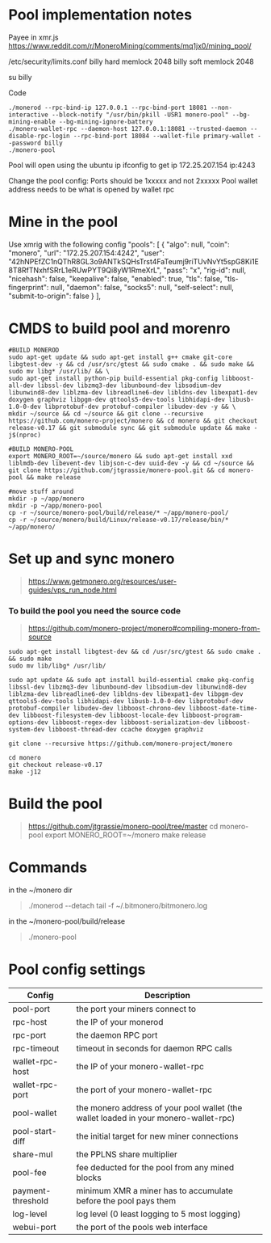 # Pool implementation notes
Payee in xmr.js
https://www.reddit.com/r/MoneroMining/comments/mq1jx0/mining_pool/

/etc/security/limits.conf
billy   hard    memlock 2048
billy   soft    memlock 2048

su billy

Code
```
./monerod --rpc-bind-ip 127.0.0.1 --rpc-bind-port 18081 --non-interactive --block-notify "/usr/bin/pkill -USR1 monero-pool" --bg-mining-enable --bg-mining-ignore-battery
./monero-wallet-rpc --daemon-host 127.0.0.1:18081 --trusted-daemon --disable-rpc-login --rpc-bind-port 18084 --wallet-file primary-wallet --password billy
./monero-pool
```

Pool will open using the ubuntu ip
ifconfig to get ip
172.25.207.154
ip:4243

Change the pool config:
    Ports should be 1xxxxx and not 2xxxxx
    Pool wallet address needs to be what is opened by wallet rpc

# Mine in the pool 
Use xmrig with the following config
"pools": [
        {
            "algo": null,
            "coin": "monero",
            "url": "172.25.207.154:4242",
            "user": "42hNPEfZC1nQThR8GL3o9ANTkSQHsTrst4FaTeumj9riTUvNvYt5spG8Ki1E8T8RfTNxhfSRrL1eRUwPYT9Qi8yW1RmeXrL",
            "pass": "x",
            "rig-id": null,
            "nicehash": false,
            "keepalive": false,
            "enabled": true,
            "tls": false,
            "tls-fingerprint": null,
            "daemon": false,
            "socks5": null,
            "self-select": null,
            "submit-to-origin": false
        }
    ],

# CMDS to build pool and morenro
```
#BUILD MONEROD
sudo apt-get update && sudo apt-get install g++ cmake git-core libgtest-dev -y && cd /usr/src/gtest && sudo cmake . && sudo make && sudo mv libg* /usr/lib/ && \
sudo apt-get install python-pip build-essential pkg-config libboost-all-dev libssl-dev libzmq3-dev libunbound-dev libsodium-dev libunwind8-dev liblzma-dev libreadline6-dev libldns-dev libexpat1-dev doxygen graphviz libpgm-dev qttools5-dev-tools libhidapi-dev libusb-1.0-0-dev libprotobuf-dev protobuf-compiler libudev-dev -y && \
mkdir ~/source && cd ~/source && git clone --recursive https://github.com/monero-project/monero && cd monero && git checkout release-v0.17 && git submodule sync && git submodule update && make -j$(nproc)

#BUILD MONERO-POOL
export MONERO_ROOT=~/source/monero && sudo apt-get install xxd liblmdb-dev libevent-dev libjson-c-dev uuid-dev -y && cd ~/source && git clone https://github.com/jtgrassie/monero-pool.git && cd monero-pool && make release

#move stuff around
mkdir -p ~/app/monero
mkdir -p ~/app/monero-pool
cp -r ~/source/monero-pool/build/release/* ~/app/monero-pool/ 
cp -r ~/source/monero/build/Linux/release-v0.17/release/bin/* ~/app/monero/
```
# Set up and sync monero
> https://www.getmonero.org/resources/user-guides/vps_run_node.html

### To build the pool you need the source code
> https://github.com/monero-project/monero#compiling-monero-from-source
```
sudo apt-get install libgtest-dev && cd /usr/src/gtest && sudo cmake . && sudo make
sudo mv lib/libg* /usr/lib/

sudo apt update && sudo apt install build-essential cmake pkg-config libssl-dev libzmq3-dev libunbound-dev libsodium-dev libunwind8-dev liblzma-dev libreadline6-dev libldns-dev libexpat1-dev libpgm-dev qttools5-dev-tools libhidapi-dev libusb-1.0-0-dev libprotobuf-dev protobuf-compiler libudev-dev libboost-chrono-dev libboost-date-time-dev libboost-filesystem-dev libboost-locale-dev libboost-program-options-dev libboost-regex-dev libboost-serialization-dev libboost-system-dev libboost-thread-dev ccache doxygen graphviz

git clone --recursive https://github.com/monero-project/monero

cd monero
git checkout release-v0.17
make -j12
```

# Build the pool
> https://github.com/jtgrassie/monero-pool/tree/master
> cd monero-pool
> export MONERO_ROOT=~/monero
> make release

# Commands
in the ~/monero dir
> ./monerod --detach
> tail -f ~/.bitmonero/bitmonero.log

in the ~/monero-pool/build/release
> ./monero-pool

# Pool config settings
|Config|Description|
|---|---|
pool-port|	the port your miners connect to
rpc-host|	the IP of your monerod
rpc-port|	the daemon RPC port
rpc-timeout|	timeout in seconds for daemon RPC calls
wallet-rpc-host|	the IP of your monero-wallet-rpc
wallet-rpc-port|	the port of your monero-wallet-rpc
pool-wallet|	the monero address of your pool wallet (the wallet loaded in your monero-wallet-rpc)
pool-start-diff|	the initial target for new miner connections
share-mul|	the PPLNS share multiplier
pool-fee|	fee deducted for the pool from any mined blocks
payment-threshold|	minimum XMR a miner has to accumulate before the pool pays them
log-level|	log level (0 least logging to 5 most logging)
webui-port|	the port of the pools web interface
